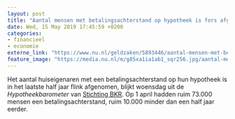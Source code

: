 ```yaml
---
layout: post
title: "Aantal mensen met betalingsachterstand op hypotheek is fors afgenomen"
date: Wed, 15 May 2019 17:45:59 +0200
categories: 
- financieel 
- economie 
externe_link: "https://www.nu.nl/geldzaken/5893446/aantal-mensen-met-betalingsachterstand-op-hypotheek-is-fors-afgenomen.html"
feature_image: "https://media.nu.nl/m/g85xa1ia1ab1_sqr256.jpg/aantal-mensen-met-betalingsachterstand-op-hypotheek-is-fors-afgenomen.jpg"
---
```


Het aantal huiseigenaren met een betalingsachterstand op hun hypotheek is in het laatste half jaar flink afgenomen, blijkt woensdag uit de <em>Hypotheekbarometer</em> van <a href="https://perskamer.bkr.nl/stichting-bkr-betalingsachterstand-op-hypotheek-blijft-dalen/" target="_blank">Stichting BKR</a>. Op 1 april hadden ruim 73.000 mensen een betalingsachterstand, ruim 10.000 minder dan een half jaar eerder.
